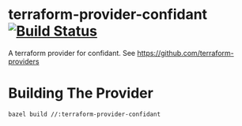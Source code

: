 # terraform-provider-confidant [![Build Status](https://travis-ci.org/stripe/terraform-provider-confidant.svg?branch=master)](https://travis-ci.org/stripe/terraform-provider-confidant)
A terraform provider for confidant.  See https://github.com/terraform-providers

# Building The Provider
```
bazel build //:terraform-provider-confidant
```
